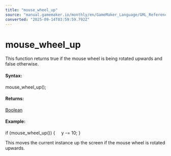 ```yaml
---
title: "mouse_wheel_up"
source: "manual.gamemaker.io/monthly/en/GameMaker_Language/GML_Reference/Game_Input/Mouse_Input/mouse_wheel_up.htm"
converted: "2025-09-14T03:59:59.792Z"
---
```


# mouse\_wheel\_up

This function returns true if the mouse wheel is being rotated upwards and false otherwise.

#### Syntax:

mouse\_wheel\_up();

#### Returns:

[Boolean](../../../GML_Overview/Data_Types.md)

#### Example:

if (mouse\_wheel\_up())
{
    y -= 10;
}

This moves the current instance up the screen if the mouse wheel is rotated upwards.